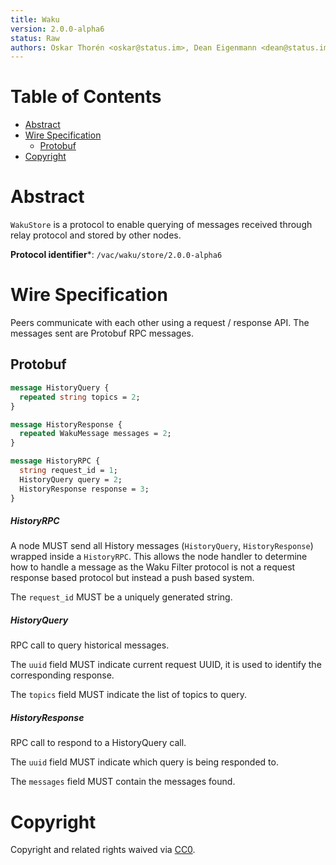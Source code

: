 ```yaml
---
title: Waku
version: 2.0.0-alpha6
status: Raw
authors: Oskar Thorén <oskar@status.im>, Dean Eigenmann <dean@status.im>
---
```


# Table of Contents

- [Abstract](#abstract)
- [Wire Specification](#wire-specification)
  * [Protobuf](#protobuf)
- [Copyright](#copyright)

# Abstract

`WakuStore` is a protocol to enable querying of messages received through relay protocol and stored by other nodes.

**Protocol identifier***: `/vac/waku/store/2.0.0-alpha6`

# Wire Specification

Peers communicate with each other using a request / response API. The messages sent are Protobuf RPC messages.

## Protobuf

```protobuf
message HistoryQuery {
  repeated string topics = 2;
}

message HistoryResponse {
  repeated WakuMessage messages = 2;
}

message HistoryRPC {
  string request_id = 1;
  HistoryQuery query = 2;
  HistoryResponse response = 3;
}
```

##### HistoryRPC

A node MUST send all History messages (`HistoryQuery`, `HistoryResponse`) wrapped inside a
`HistoryRPC`. This allows the node handler to determine how to handle a message as the Waku
Filter protocol is not a request response based protocol but instead a push based system.

The `request_id` MUST be a uniquely generated string.

##### HistoryQuery

RPC call to query historical messages.

The `uuid` field MUST indicate current request UUID, it is used to identify the corresponding response.

The `topics` field MUST indicate the list of topics to query.

##### HistoryResponse

RPC call to respond to a HistoryQuery call.

The `uuid` field MUST indicate which query is being responded to.

The `messages` field MUST contain the messages found.

# Copyright

Copyright and related rights waived via
[CC0](https://creativecommons.org/publicdomain/zero/1.0/).
